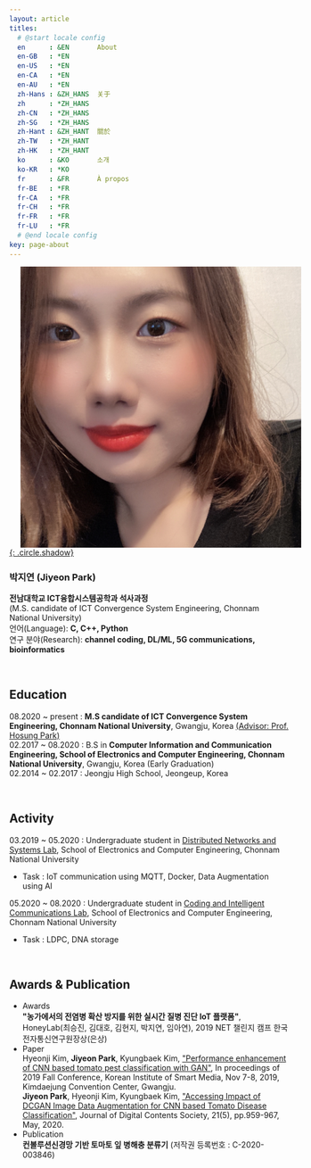 ```yaml
---
layout: article
titles:
  # @start locale config
  en      : &EN       About
  en-GB   : *EN
  en-US   : *EN
  en-CA   : *EN
  en-AU   : *EN
  zh-Hans : &ZH_HANS  关于
  zh      : *ZH_HANS
  zh-CN   : *ZH_HANS
  zh-SG   : *ZH_HANS
  zh-Hant : &ZH_HANT  關於
  zh-TW   : *ZH_HANT
  zh-HK   : *ZH_HANT
  ko      : &KO       소개
  ko-KR   : *KO
  fr      : &FR       À propos
  fr-BE   : *FR
  fr-CA   : *FR
  fr-CH   : *FR
  fr-FR   : *FR
  fr-LU   : *FR
  # @end locale config
key: page-about
---
```


<a href="https://www.instagram.com/_jiyeoninit_/" target="_blank">
<img src="./assets/images/jy.jpg" class="image image--md" align="left" hspace="20" markdown="1">{: .circle.shadow} </a>

### 박지연 (Jiyeon Park)        
**전남대학교 ICT융합시스템공학과 석사과정**    
(M.S. candidate of ICT Convergence System Engineering, Chonnam National University)    
언어(Language): **C, C++, Python**   
연구 분야(Research): **channel coding, DL/ML, 5G communications, bioinformatics**

<br/>

## Education
08.2020 ~ present : **M.S candidate of ICT Convergence System Engineering, Chonnam National University**, Gwangju, Korea
<a href="http://myweb.jnu.ac.kr/~hpark1/" target="_blank">  (Advisor: Prof. Hosung Park)</a>    
02.2017 ~ 08.2020 : B.S in **Computer Information and Communication Engineering, School of Electronics and Computer Engineering, Chonnam National University**, Gwangju, Korea (Early Graduation)    
02.2014 ~ 02.2017 : Jeongju High School, Jeongeup, Korea    

<br/>

## Activity
03.2019 ~ 05.2020 : Undergraduate student in
<a href="http://dnslab.jnu.ac.kr/" target="_blank"> Distributed Networks and Systems Lab</a>, School of Electronics and Computer Engineering, Chonnam National University
- Task : IoT communication using MQTT, Docker, Data Augmentation using AI

05.2020 ~ 08.2020 : Undergraduate student in
<a href="http://cctl.jnu.ac.kr/" target="_blank"> Coding and Intelligent Communications Lab</a>, School of Electronics and Computer Engineering, Chonnam National University    
- Task : LDPC, DNA storage    

<br/>

## Awards & Publication
- Awards     
	**"농가에서의 전염병 확산 방지를 위한 실시간 질병 진단 IoT 플랫폼"**, HoneyLab(최승진, 김대호, 김현지, 박지연, 임아연), 2019 NET 챌린지 캠프 한국전자통신연구원장상(은상)    
- Paper      
	Hyeonji Kim, **Jiyeon Park**, Kyungbaek Kim, 
<a href="./assets/paper/[2019 KISM fall conf]Performance Enhancement of CNN based tomato pest classification with GAN.pdf" target="_blank">"Performance enhancement of CNN based tomato pest classification with GAN"</a>, In proceedings of 2019 Fall Conference, Korean Institute of Smart Media, Nov 7-8, 2019, Kimdaejung Convention Center, Gwangju.    
	**Jiyeon Park**, Hyeonji Kim, Kyungbaek Kim, 
<a href="./assets/paper/[2020 DCS]Accessing Impact of DCGAN Image Data Augmentation for CNN based Tomato Disease Classification.pdf" target="_blank">"Accessing Impact of DCGAN Image Data Augmentation for CNN based Tomato Disease Classification"</a>, Journal of Digital Contents Society, 21(5), pp.959-967, May, 2020.     
- Publication     
	**컨볼루션신경망 기반 토마토 잎 병해충 분류기** (저작권 등록번호 : C-2020-003846)    

<br/>




